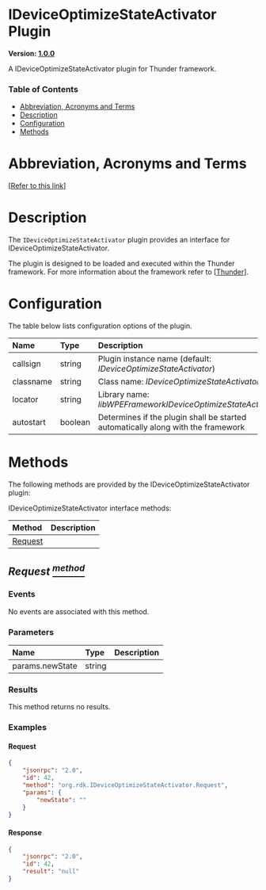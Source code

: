<!-- Generated automatically, DO NOT EDIT! -->
<a id="head.IDeviceOptimizeStateActivator_Plugin"></a>
# IDeviceOptimizeStateActivator Plugin

**Version: [1.0.0](https://github.com/rdkcentral/rdkservices/blob/main/IDeviceOptimizeStateActivator/CHANGELOG.md)**

A IDeviceOptimizeStateActivator plugin for Thunder framework.

### Table of Contents

- [Abbreviation, Acronyms and Terms](#head.Abbreviation,_Acronyms_and_Terms)
- [Description](#head.Description)
- [Configuration](#head.Configuration)
- [Methods](#head.Methods)

<a id="head.Abbreviation,_Acronyms_and_Terms"></a>
# Abbreviation, Acronyms and Terms

[[Refer to this link](userguide/aat.md)]

<a id="head.Description"></a>
# Description

The `IDeviceOptimizeStateActivator` plugin provides an interface for IDeviceOptimizeStateActivator.

The plugin is designed to be loaded and executed within the Thunder framework. For more information about the framework refer to [[Thunder](#ref.Thunder)].

<a id="head.Configuration"></a>
# Configuration

The table below lists configuration options of the plugin.

| Name | Type | Description |
| :-------- | :-------- | :-------- |
| callsign | string | Plugin instance name (default: *IDeviceOptimizeStateActivator*) |
| classname | string | Class name: *IDeviceOptimizeStateActivator* |
| locator | string | Library name: *libWPEFrameworkIDeviceOptimizeStateActivator.so* |
| autostart | boolean | Determines if the plugin shall be started automatically along with the framework |

<a id="head.Methods"></a>
# Methods

The following methods are provided by the IDeviceOptimizeStateActivator plugin:

IDeviceOptimizeStateActivator interface methods:

| Method | Description |
| :-------- | :-------- |
| [Request](#method.Request) |  |

<a id="method.Request"></a>
## *Request [<sup>method</sup>](#head.Methods)*



### Events
No events are associated with this method.
### Parameters
| Name | Type | Description |
| :-------- | :-------- | :-------- |
| params.newState | string |  |
### Results
This method returns no results.

### Examples


#### Request

```json
{
    "jsonrpc": "2.0",
    "id": 42,
    "method": "org.rdk.IDeviceOptimizeStateActivator.Request",
    "params": {
        "newState": ""
    }
}
```

#### Response

```json
{
    "jsonrpc": "2.0",
    "id": 42,
    "result": "null"
}
```

